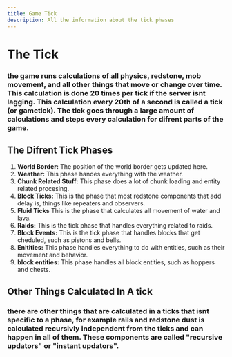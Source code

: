 ```yaml
---
title: Game Tick
description: All the information about the tick phases
---
```



# The Tick
### the game runs calculations of all physics, redstone, mob movement, and all other things that move or change over time. This calculation is done 20 times per tick if the server isnt lagging. This calculation every 20th of a second is called a tick (or gametick). The tick goes through a large amount of calculations and steps every calculation for difrent parts of the game.

## The Difrent Tick Phases
1. **World Border:** The position of the world border gets updated here.
2. **Weather:** This phase handes everything with the weather.
3. **Chunk Related Stuff:** This phase does a lot of chunk loading and entity related procesing.
4. **Block Ticks:** This is the phase that most redstone components that add delay is, things like repeaters and observers.
5. **Fluid Ticks** This is the phase that calculates all movement of water and lava.
6. **Raids:** This is the tick phase that handles everything related to raids.
7. **Block Events:** This is the tick phase that handles blocks that get cheduled, such as pistons and bells.
8. **Enitities:** This phase handles everything to do with entities, such as their movement and behavior.
9. **block entities:** This phase handles all block entities, such as hoppers and chests.

## Other Things Calculated In A tick
### there are other things that are calculated in a ticks that isnt specific to a phase, for example rails and redstone dust is calculated recursivly independent from the ticks and can happen in all of them. These components are called "recursive updators" or "instant updators".
